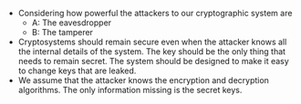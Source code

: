 - Considering how powerful the attackers to our cryptographic system are
	- A: The eavesdropper
	- B: The tamperer 
- Cryptosystems should remain secure even when the attacker knows all the internal details of the system. The key should be the only thing that needs to remain secret. The system should be designed to make it easy to change keys that are leaked. 
- We assume that the attacker knows the encryption and decryption algorithms. The only information missing is the secret keys. 